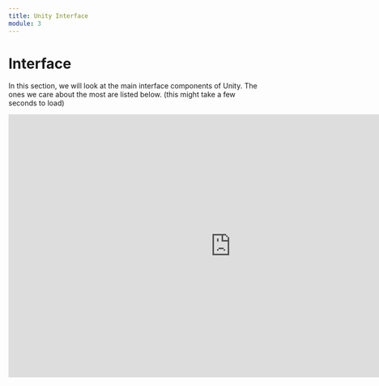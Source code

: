 ```yaml
---
title: Unity Interface
module: 3
---
```


# Interface

In this section, we will look at the main interface components of Unity.  The ones we care about the most are listed below. (this might take a few seconds to load)

<iframe src="https://umontanamediaarts.com/mart460/wp-admin/admin-ajax.php?action=h5p_embed&id=2" width="877" height="519" frameborder="0" allowfullscreen="allowfullscreen"></iframe><script src="https://umontanamediaarts.com/mart460/wp-content/plugins/h5p/h5p-php-library/js/h5p-resizer.js" charset="UTF-8"></script>